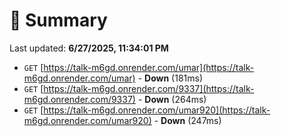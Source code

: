 # 📖 Summary
Last updated: **6/27/2025, 11:34:01 PM**

- `GET` [https://talk-m6gd.onrender.com/umar](https://talk-m6gd.onrender.com/umar) - **Down** (181ms)
- `GET` [https://talk-m6gd.onrender.com/9337](https://talk-m6gd.onrender.com/9337) - **Down** (264ms)
- `GET` [https://talk-m6gd.onrender.com/umar920](https://talk-m6gd.onrender.com/umar920) - **Down** (247ms)
